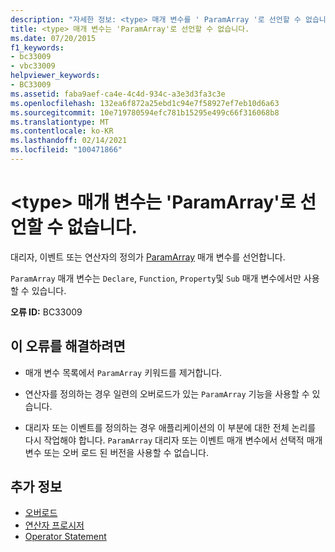 ```yaml
---
description: "자세한 정보: <type> 매개 변수를 ' ParamArray '로 선언할 수 없습니다."
title: <type> 매개 변수는 'ParamArray'로 선언할 수 없습니다.
ms.date: 07/20/2015
f1_keywords:
- bc33009
- vbc33009
helpviewer_keywords:
- BC33009
ms.assetid: faba9aef-ca4e-4c4d-934c-a3e3d3fa3c3e
ms.openlocfilehash: 132ea6f872a25ebd1c94e7f58927ef7eb10d6a63
ms.sourcegitcommit: 10e719780594efc781b15295e499c66f316068b8
ms.translationtype: MT
ms.contentlocale: ko-KR
ms.lasthandoff: 02/14/2021
ms.locfileid: "100471866"
---
```

# <a name="type-parameters-cannot-be-declared-paramarray"></a>\<type> 매개 변수는 'ParamArray'로 선언할 수 없습니다.

대리자, 이벤트 또는 연산자의 정의가 [ParamArray](../language-reference/modifiers/paramarray.md) 매개 변수를 선언합니다.  
  
 `ParamArray` 매개 변수는 `Declare`, `Function`, `Property`및 `Sub` 매개 변수에서만 사용할 수 있습니다.  
  
 **오류 ID:** BC33009  
  
## <a name="to-correct-this-error"></a>이 오류를 해결하려면  
  
- 매개 변수 목록에서 `ParamArray` 키워드를 제거합니다.  
  
- 연산자를 정의하는 경우 일련의 오버로드가 있는 `ParamArray` 기능을 사용할 수 있습니다.  
  
- 대리자 또는 이벤트를 정의하는 경우 애플리케이션의 이 부분에 대한 전체 논리를 다시 작업해야 합니다. [](../language-reference/modifiers/optional.md) `ParamArray` 대리자 또는 이벤트 매개 변수에서 선택적 매개 변수 또는 오버 로드 된 버전을 사용할 수 없습니다.  
  
## <a name="see-also"></a>추가 정보

- [오버로드](../language-reference/modifiers/overloads.md)
- [연산자 프로시저](../programming-guide/language-features/procedures/operator-procedures.md)
- [Operator Statement](../language-reference/statements/operator-statement.md)
